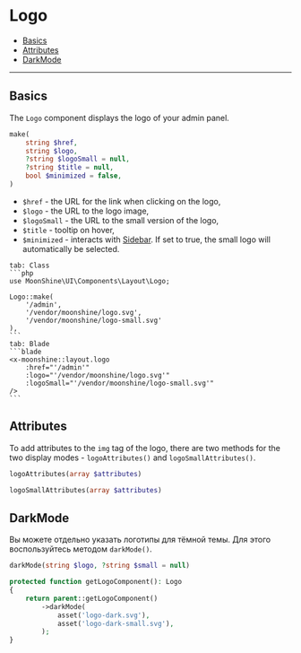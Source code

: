 # Logo

- [Basics](#basics)
- [Attributes](#attributes)
- [DarkMode](#darkmode)

---

<a name="basics"></a>
## Basics

The `Logo` component displays the logo of your admin panel.

```php
make(
    string $href,
    string $logo,
    ?string $logoSmall = null,
    ?string $title = null,
    bool $minimized = false,
)
```

 - `$href` - the URL for the link when clicking on the logo,
 - `$logo` - the URL to the logo image,
 - `$logoSmall` - the URL to the small version of the logo,
 - `$title` - tooltip on hover,
 - `$minimized` - interacts with [Sidebar](/docs/{{version}}/components/sidebar). If set to true, the small logo will automatically be selected.

~~~tabs
tab: Class
```php
use MoonShine\UI\Components\Layout\Logo;

Logo::make(
    '/admin',
    '/vendor/moonshine/logo.svg',
    '/vendor/moonshine/logo-small.svg'
),
```
tab: Blade
```blade
<x-moonshine::layout.logo
    :href="'/admin'"
    :logo="'/vendor/moonshine/logo.svg'"
    :logoSmall="'/vendor/moonshine/logo-small.svg'"
/>
```
~~~

<a name="attributes"></a>
## Attributes

To add attributes to the `img` tag of the logo, there are two methods for the two display modes - `logoAttributes()` and `logoSmallAttributes()`.

```php
logoAttributes(array $attributes)

logoSmallAttributes(array $attributes)
```

<a name="darkmode"></a>
## DarkMode

Вы можете отдельно указать логотипы для тёмной темы.
Для этого воспользуйтесь методом `darkMode()`.

```php
darkMode(string $logo, ?string $small = null)
```

```php
protected function getLogoComponent(): Logo
{
    return parent::getLogoComponent()
        ->darkMode(
            asset('logo-dark.svg'),
            asset('logo-dark-small.svg'),
        );
}
```
